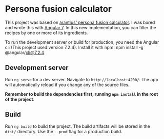 # Persona fusion calculator

This project was based on [arantius' persona fusion calculator](https://github.com/arantius/persona-fusion-calculator). I was
bored and wrote this with [Angular 7](https://angular.io/). In this new implementation, you can filter the recipes by one or more of its ingredients.

To run the development server or build for production, you need the Angular cli (This project used version 7.2.4).
Install it with npm:
npm install -g @angular/cli@7.2.4

## Development server

Run `ng serve` for a dev server. Navigate to `http://localhost:4200/`. The app will automatically reload if you change any of the source files.

**Remember to build the dependencies first, running `npm install` in the root of the project.**

## Build

Run `ng build` to build the project. The build artifacts will be stored in the `dist/` directory. Use the `--prod` flag for a production build.

